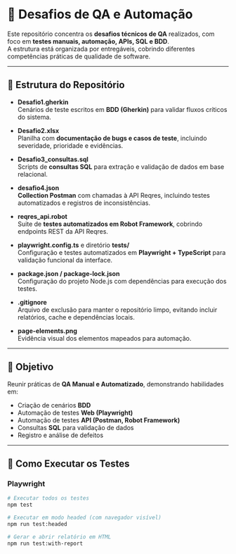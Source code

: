 # 🧪 Desafios de QA e Automação

Este repositório concentra os **desafios técnicos de QA** realizados, com foco em **testes manuais, automação, APIs, SQL e BDD**.  
A estrutura está organizada por entregáveis, cobrindo diferentes competências práticas de qualidade de software.

---

## 📂 Estrutura do Repositório

- **Desafio1.gherkin**  
  Cenários de teste escritos em **BDD (Gherkin)** para validar fluxos críticos do sistema.

- **Desafio2.xlsx**  
  Planilha com **documentação de bugs e casos de teste**, incluindo severidade, prioridade e evidências.

- **Desafio3_consultas.sql**  
  Scripts de **consultas SQL** para extração e validação de dados em base relacional.

- **desafio4.json**  
  **Collection Postman** com chamadas à API Reqres, incluindo testes automatizados e registros de inconsistências.

- **reqres_api.robot**  
  Suite de **testes automatizados em Robot Framework**, cobrindo endpoints REST da API Reqres.

- **playwright.config.ts** e diretório **tests/**  
  Configuração e testes automatizados em **Playwright + TypeScript** para validação funcional da interface.

- **package.json / package-lock.json**  
  Configuração do projeto Node.js com dependências para execução dos testes.

- **.gitignore**  
  Arquivo de exclusão para manter o repositório limpo, evitando incluir relatórios, cache e dependências locais.

- **page-elements.png**  
  Evidência visual dos elementos mapeados para automação.

---

## 🎯 Objetivo

Reunir práticas de **QA Manual e Automatizado**, demonstrando habilidades em:

- Criação de cenários **BDD**  
- Automação de testes **Web (Playwright)**  
- Automação de testes **API (Postman, Robot Framework)**  
- Consultas **SQL** para validação de dados  
- Registro e análise de defeitos  

---

## 🚀 Como Executar os Testes

### Playwright
```bash
# Executar todos os testes
npm test

# Executar em modo headed (com navegador visível)
npm run test:headed

# Gerar e abrir relatório em HTML
npm run test:with-report
